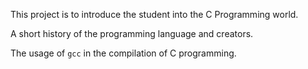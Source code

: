 This project is to introduce the student into the C Programming world.

A short history of the programming language and creators.

The usage of ```gcc``` in the compilation of C programming.